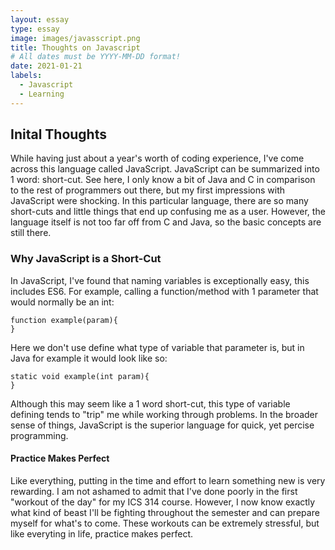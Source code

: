 ```yaml
---
layout: essay
type: essay
image: images/javasscript.png
title: Thoughts on Javascript
# All dates must be YYYY-MM-DD format!
date: 2021-01-21
labels:
  - Javascript
  - Learning
---
```


## Inital Thoughts

While having just about a year's worth of coding experience, I've come across this language called JavaScript. JavaScript can be summarized into 1 word: short-cut. See here, I only know a bit of Java and C in comparison to the rest of programmers out there, but my first impressions with JavaScript were shocking. In this particular language, there are so many short-cuts and little things that end up confusing me as a user. However, the language itself is not too far off from C and Java, so the basic concepts are still there. 


### Why JavaScript is a Short-Cut

In JavaScript, I've found that naming variables is exceptionally easy, this includes ES6. For example, calling a function/method with 1 parameter that would normally be an int:

```
function example(param){
}
```

Here we don't use define what type of variable that parameter is, but in Java for example it would look like so:

```
static void example(int param){
}
```

Although this may seem like a 1 word short-cut, this type of variable defining tends to "trip" me while working through problems. In the broader sense of things, JavaScript is the superior language for quick, yet percise programming. 


#### Practice Makes Perfect

Like everything, putting in the time and effort to learn something new is very rewarding. I am not ashamed to admit that I've done poorly in the first "workout of the day" for my ICS 314 course. However, I now know exactly what kind of beast I'll be fighting throughout the semester and can prepare myself for what's to come. These workouts can be extremely stressful, but like everyting in life, practice makes perfect. 
